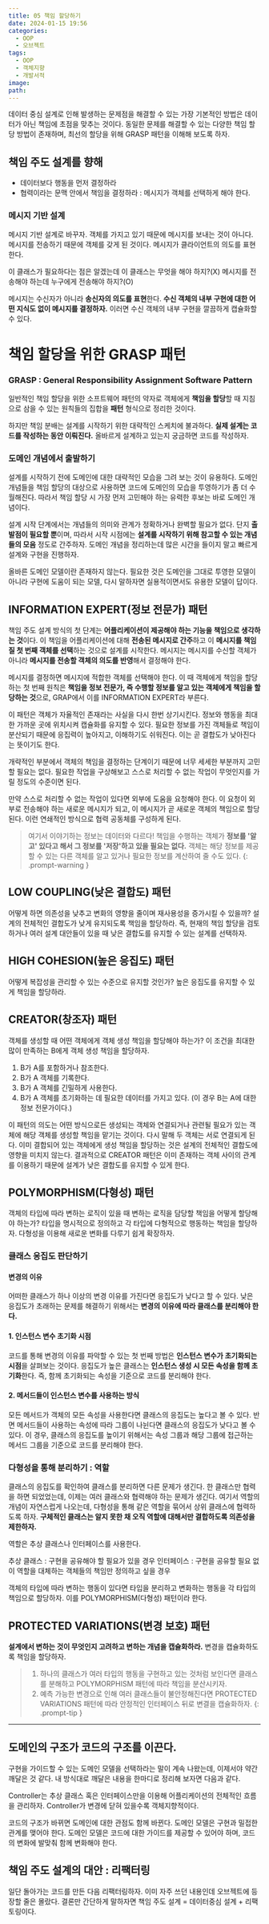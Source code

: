```yaml
---
title: 05 책임 할당하기
date: 2024-01-15 19:56
categories:
  - OOP
  - 오브젝트
tags:
  - OOP
  - 객체지향
  - 개발서적
image: 
path:
---
```


데이터 중심 설계로 인해 발생하는 문제점을 해결할 수 있는 가장 기본적인 방법은 데이터가 아닌 책임에 초점을 맞추는 것이다. 동일한 문제를 해결할 수 있는 다양한 책임 할당 방법이 존재하며, 최선의 할당을 위해 GRASP 패턴을 이해해 보도록 하자.

## 책임 주도 설계를 향해
+ 데이터보다 행동을 먼저 결정하라
+ 협력이라는 문맥 안에서 책임을 결정하라 : 메시지가 객체를 선택하게 해야 한다.

### 메시지 기반 설계
메시지 기반 설계로 바꾸자. 객체를 가지고 있기 때문에 메시지를 보내는 것이 아니다. 메시지를 전송하기 때문에 객체를 갖게 된 것이다. 메시지가 클라이언트의 의도를 표현한다.

>
이 클래스가 필요하다는 점은 알겠는데 이 클래스는 무엇을 해야 하지?(X)
메시지를 전송해야 하는데 누구에게 전송해야 하지?(O)

메시지는 수신자가 아니라 **송신자의 의도를 표현**한다. **수신 객체의 내부 구현에 대한 어떤 지식도 없이 메시지를 결정하자.** 이러면 수신 객체의 내부 구현을 깔끔하게 캡슐화할 수 있다.

# 책임 할당을 위한 GRASP 패턴
### GRASP : General Responsibility Assignment Software Pattern
일반적인 책임 할당을 위한 소프트웨어 패턴의 약자로 객체에게 **책임을 할당**할 때 지침으로 삼을 수 있는 원칙들의 집합을 **패턴** 형식으로 정리한 것이다.

하지만 책임 분배는 설계를 시작하기 위한 대략적인 스케치에 불과하다. **실제 설계는 코드를 작성하는 동안 이뤄진다.** 올바르게 설계하고 있는지 궁금하면 코드를 작성하자.

### 도메인 개념에서 출발하기
설계를 시작하기 전에 도메인에 대한 대략적인 모습을 그려 보는 것이 유용하다. 도메인 개념들을 책임 할당의 대상으로 사용하면 코드에 도메인의 모습을 투영하기가 좀 더 수월해진다. 따라서 책임 할당 시 가장 먼저 고민해야 하는 유력한 후보는 바로 도메인 개념이다.

설계 시작 단계에서는 개념들의 의미와 관계가 정확하거나 완벽할 필요가 없다. 단지 **출발점이 필요할 뿐**이며, 따라서 시작 시점에는 **설계를 시작하기 위해 참고할 수 있는 개념들의 모음** 정도로 간주하자. 도메인 개념을 정리하는데 많은 시간을 들이지 말고 빠르게 설계와 구현을 진행하자.

올바른 도메인 모델이란 존재하지 않는다. 필요한 것은 도메인을 그대로 투영한 모델이 아니라 구현에 도움이 되는 모델, 다시 말하자면 실용적이면서도 유용한 모델이 답이다.

## INFORMATION EXPERT(정보 전문가) 패턴
책임 주도 설계 방식의 첫 단계는 **어플리케이션이 제공해야 하는 기능을 책임으로 생각하는 것**이다. 이 책임을 어플리케이션에 대해 **전송된 메시지로 간주**하고 이 **메시지를 책임질 첫 번째 객체를 선택**하는 것으로 설계를 시작한다. 메시지는 메시지를 수신할 객체가 아니라 **메시지를 전송할 객체의 의도를 반영**해서 결정해야 한다.

메시지를 결정하면 메시지에 적합한 객체를 선택해야 한다. 이 때 객체에게 책임을 할당하는 첫 번째 원칙은  **책임을 정보 전문가, 즉 수행할 정보를 알고 있는 객체에게 책임을 할당하는 것**으로, GRAP에서 이를 INFORMATION EXPERT라 부른다.

이 패턴은 객체가 자율적인 존재라는 사실을 다시 한번 상기시킨다. 정보와 행동을 최대한 가까운 곳에 위치시켜 캡슐화를 유지할 수 있다. 필요한 정보를 가진 객체들로 책임이 분산되기 때문에 응집력이 높아지고, 이해하기도 쉬워진다. 이는 곧 결합도가 낮아진다는 뜻이기도 한다.

개략적인 부분에서 객체의 책임을 결정하는 단계이기 때문에 너무 세세한 부분까지 고민할 필요는 없다. 필요한 작업을 구상해보고 스스로 처리할 수 없는 작업이 무엇인지를 가릴 정도의 수준이면 된다.

만약 스스로 처리할 수 없는 작업이 있다면 외부에 도움을 요청해야 한다. 이 요청이 외부로 전송해야 하는 새로운 메시지가 되고, 이 메시지가 곧 새로운 객체의 책임으로 할당된다. 이런 연쇄적인 방식으로 협력 공동체를 구성하게 된다.

> 여기서 이야기하는 정보는 데이터와 다르다! 책임을 수행하는 객체가 **정보를 '알고' 있다고 해서 그 정보를 '저장'하고 있을 필요는 없다.** 객체는 해당 정보를 제공할 수 있는 다른 객체를 알고 있거나 필요한 정보를 계산하여 줄 수도 있다.
{: .prompt-warning }

## LOW COUPLING(낮은 결합도) 패턴
어떻게 하면 의존성을 낮추고 변화의 영향을 줄이며 재사용성을 증가시킬 수 있을까? 설계의 전체적인 결합도가 낮게 유지되도록 책임을 할당하라.
즉, 현재의 책임 할당을 검토하거나 여러 설계 대안들이 있을 때 낮은 결합도를 유지할 수 있는 설계를 선택하자.

## HIGH COHESION(높은 응집도) 패턴
어떻게 복잡성을 관리할 수 있는 수준으로 유지할 것인가? 높은 응집도를 유지할 수 있게 책임을 할당하라.

## CREATOR(창조자) 패턴
객체를 생성할 때 어떤 객체에게 객체 생성 책임을 할당해야 하는가? 이 조건을 최대한 많이 만족하는 B에게 객체 생성 책임을 할당하자.

1. B가 A를 포함하거나 참조한다.
2. B가 A 객체를 기록한다.
3. B가 A 객체를 긴밀하게 사용한다.
4. B가 A 객체를 초기화하는 데 필요한 데이터를 가지고 있다. (이 경우 B는 A에 대한 정보 전문가이다.)

이 패턴의 의도는 어떤 방식으로든 생성되는 객체와 연결되거나 관련될 필요가 있는 객체에 해당 객체를 생성할 책임을 맡기는 것이다. 다시 말해 두 객체는 서로 연결되게 된다. 
이미 결합되어 있는 객체에게 생성 책임을 할당하는 것은 설계의 전체적인 결합도에 영향을 미치지 않는다. 결과적으로 CREATOR 패턴은 이미 존재하는 객체 사이의 관계를 이용하기 때문에 설계가 낮은 결합도를 유지할 수 있게 한다.

## POLYMORPHISM(다형성) 패턴
객체의 타입에 따라 변하는 로직이 있을 때 변하는 로직을 담당할 책임을 어떻게 할당해야 하는가? 타입을 명시적으로 정의하고 각 타입에 다형적으로 행동하는 책임을 할당하자. 다형성을 이용해 새로운 변화를 다루기 쉽게 확장하자.
### 클래스 응집도 판단하기
#### 변경의 이유
어떠한 클래스가 하나 이상의 변경 이유를 가진다면 응집도가 낮다고 할 수 있다. 낮은 응집도가 초래하는 문제를 해결하기 위해서는 **변경의 이유에 따라 클래스를 분리해야 한다.**

#### 1. 인스턴스 변수 초기화 시점
코드를 통해 변경의 이유를 파악할 수 있는 첫 번째 방법은 **인스턴스 변수가 초기화되는 시점**을 살펴보는 것이다. 응집도가 높은 클래스는 **인스턴스 생성 시 모든 속성을 함께 초기화**한다. 즉, 함께 초기화되는 속성을 기준으로 코드를 분리해야 한다.

#### 2. 메서드들이 인스턴스 변수를 사용하는 방식
모든 메서드가 객체의 모든 속성을 사용한다면 클래스의 응집도는 높다고 볼 수 있다. 반면 메서드들이 사용하는 속성에 따라 그룹이 나뉜다면 클래스의 응집도가 낮다고 볼 수 있다. 이 경우, 클래스의 응집도를 높이기 위해서는 속성 그룹과 해당 그룹에 접근하는 메서드 그룹을 기준으로 코드를 분리해야 한다.

### 다형성을 통해 분리하기 : 역할
클래스의 응집도를 확인하여 클래스를 분리하면 다른 문제가 생긴다. 한 클래스만 협력을 하면 되었었는데, 이제는 여러 클래스와 협력해야 하는 문제가 생긴다. 여기서 역할의 개념이 자연스럽게 나오는데, 다형성을 통해 같은 역할을 묶어서 상위 클래스에 협력하도록 하자. **구체적인 클래스는 알지 못한 채 오직 역할에 대해서만 결합하도록 의존성을 제한하자.** 

역할은 추상 클래스나 인터페이스를 사용한다.

>
추상 클래스 : 구현을 공유해야 할 필요가 있을 경우
인터페이스 : 구현을 공유할 필요 없이 역할을 대체하는 객체들의 책임만 정의하고 싶을 경우

객체의 타입에 따라 변하는 행동이 있다면 타입을 분리하고 변화하는 행동을 각 타입의 책임으로 할당하자. 이를 POLYMORPHISM(다형성) 패턴이라 한다.

## PROTECTED VARIATIONS(변경 보호) 패턴
**설계에서 변하는 것이 무엇인지 고려하고 변하는 개념을 캡슐화하라.**
변경을 캡슐화하도록 책임을 할당하자.

>1. 하나의 클래스가 여러 타입의 행동을 구현하고 있는 것처럼 보인다면 클래스를 분해하고 POLYMORPHISM 패턴에 따라 책임을 분산시키자.
>2. 예측 가능한 변경으로 인해 여러 클래스들이 불안정해진다면 PROTECTED VARIATIONS 패턴에 따라 안정적인 인터페이스 뒤로 변결을 캡슐화하자.
{: .prompt-tip }

---
## 도메인의 구조가 코드의 구조를 이끈다.
구현을 가이드할 수 있는 도메인 모델을 선택하라는 말이 계속 나왔는데, 이제서야 약간 깨달은 것 같다. 내 방식대로 깨달은 내용을 한마디로 정리해 보자면 다음과 같다.

Controller는 추상 클래스 혹은 인터페이스만을 이용해 어플리케이션의 전체적인 흐름을 관리하자. Controller가 변경에 닫혀 있을수록 객체지향적이다.

코드의 구조가 바뀌면 도메인에 대한 관점도 함께 바뀐다. 도메인 모델은 구현과 밀접한 관계를 맺어야 한다. 도메인 모델은 코드에 대한 가이드를 제공할 수 있어야 하며, 코드의 변화에 발맞춰 함께 변화해야 한다.

## 책임 주도 설계의 대안 : 리팩터링
일단 돌아가는 코드를 만든 다음 리팩터링하자. 이미 자주 쓰던 내용인데 오브젝트에 등장할 줄은 몰랐다.
결론만 간단하게 말하자면 책임 주도 설계 = 데이터중심 설계 + 리팩토링이다.